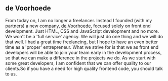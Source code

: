 <article><h2>de Voorhoede</h2>From today on, I am no longer a freelancer. Instead I founded (with my partners) a new company, <a href="http://voorhoede.nl">de Voorhoede</a>, focused solely on front end development. Just HTML, CSS and JavaScript development and no more. We won't be a 'full service' agency. We will just do one thing and we will do that well. I had a great time freelancing, but I hope to have an even better time as a 'proper' entrepreneur. What we strive for is that we as front end developers will be able to join your team early in the development process, so that we can make a difference in the projects we do. As we start with some great developers, I am confident that we can offer quality to our clients.So if you have a need for high quality frontend code, you should talk to us.</article>
